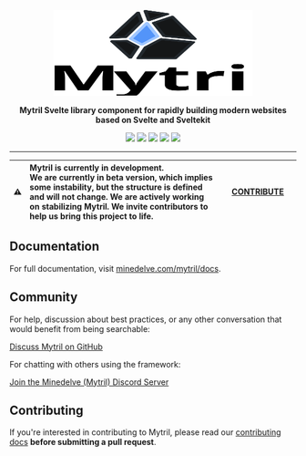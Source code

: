 <p align="center">
  <a href="https://minedelve.com/mytril" target="_blank">
    <picture>
      <source media="(prefers-color-scheme: dark)" srcset="https://raw.githubusercontent.com/minedelve/mytril/svelte-5/.github/logo-dark.svg">
      <source media="(prefers-color-scheme: light)" srcset="https://raw.githubusercontent.com/minedelve/mytril/svelte-5/.github/logo-light.svg">
      <img alt="Mytril" src="https://raw.githubusercontent.com/minedelve/mytril/svelte-5/.github/logo-light.svg" width="350" height="150" style="max-width: 100%;">
    </picture>
  </a>
</p>

<p align="center">
  <b>Mytril Svelte library component for rapidly building modern websites based on Svelte and Sveltekit</b>
</p>

<div align="center">
  
[![][version]](https://github.com/minedelve/mytril/releases?q=mytril&expanded=true)
[![][installs]](https://www.npmjs.com/package/mytril)
[![][installs-this-month]](https://www.npmjs.com/package/mytril)
[![][license]](https://github.com/minedelve/mytril/blob/main/LICENSE)
[![][discord]](https://discord.gg/fwyaGUhbav)

</div>

---

| :warning: | **Mytril is currently in development.** <br> We are currently in beta version, which implies some instability, but the structure is defined and will not change. We are actively working on stabilizing Mytril. We invite contributors to help us bring this project to life. | &nbsp;&nbsp;&nbsp;&nbsp;[CONTRIBUTE](https://github.com/minedelve/mytril/tree/main/CONTRIBUTING.md)&nbsp;&nbsp;&nbsp;&nbsp; |
| --------- | :---------------------------------------------------------------------------------------------------------------------------------------------------------------------------------------------------------------------------------------------------------------------------- | --------------------------------------------------------------------------------------------------------------------------- |

## Documentation

For full documentation, visit [minedelve.com/mytril/docs](https://minedelve.com/mytril/docs).

## Community

For help, discussion about best practices, or any other conversation that would benefit from being searchable:

[Discuss Mytril on GitHub](https://github.com/minedelve/mytril/discussions)

For chatting with others using the framework:

[Join the Minedelve (Mytril) Discord Server](https://discord.gg/fwyaGUhbav)

## Contributing

If you're interested in contributing to Mytril, please read our [contributing docs](https://github.com/minedelve/mytril/tree/main/CONTRIBUTING.md) **before submitting a pull request**.

[version]: https://img.shields.io/npm/v/mytril.svg?label=Version&color=f58142
[license]: https://badgen.net/github/license/minedelve/mytril?label=License&color=cc5640
[installs]: https://badgen.net/npm/dt/mytril?label=NPM%20installs&color=40ba12
[installs-this-month]: https://badgen.net/npm/dm/mytril?label=NPM%20installs&color=40ba12
[discord]: https://img.shields.io/discord/1093887038991896717?color=5865F2&label=Discord&logo=discord&logoColor=white
